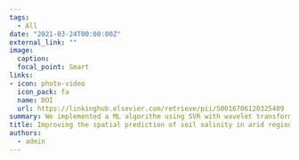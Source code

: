 ```yaml
---
tags:
  - All 
date: "2021-03-24T00:00:00Z"
external_link: ""
image:
  caption: 
  focal_point: Smart
links:
- icon: photo-video
  icon_pack: fa
  name: DOI
  url: https://linkinghub.elsevier.com/retrieve/pii/S0016706120325489
summary: We implemented a ML algorithm using SVR with wavelet transformation of the covariates within a DSM framework to map and predict soil salinity in central Iran. Here, using a soil database and a full suite of covariates— derived from remote sensing data, terrain attributes, and climatic data—SVR and W-SVR models were built for each of the standard soil depth increments. 
title: Improving the spatial prediction of soil salinity in arid regions using wavelet transformation and support vector regression models
authors: 
  - admin
---
```

